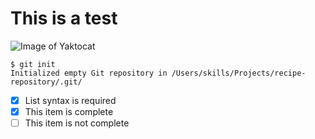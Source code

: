 # This is a test

![Image of Yaktocat](https://octodex.github.com/images/yaktocat.png)


```
$ git init
Initialized empty Git repository in /Users/skills/Projects/recipe-repository/.git/
```


- [x] List syntax is required
- [x] This item is complete
- [ ] This item is not complete
